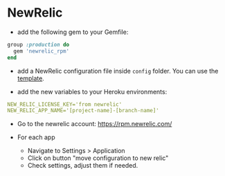 # NewRelic

* add the following gem to your Gemfile:
```ruby
group :production do
  gem 'newrelic_rpm'
end
```

* add a NewRelic configuration file inside `config` folder. You can use the [template](../templates/config/newrelic.yml).

* add the new variables to your Heroku environments:
```yml
NEW_RELIC_LICENSE_KEY='from newrelic'
NEW_RELIC_APP_NAME='[project-name]-[branch-name]'
```

* Go to the newrelic account: https://rpm.newrelic.com/

* For each app
    * Navigate to Settings > Application
    * Click on button "move configuration to new relic"
    * Check settings, adjust them if needed.
